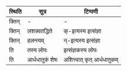 | स्थिति | सूत्र | टिप्पणी |
| ----- | ------- | ------ |
| क्तिन् | - | - |
| क्तिन् | लशक्वतद्धिते | क्-इत्यस्य इत्संज्ञा |
| क्तिन् | हलन्त्यम् | न्-इत्यस्य इत्संज्ञा |
| ति | तस्य लोपः | इत्संज्ञकस्य लोपः |
| ति | आर्धधातुकं शेषः | अशित्त्वात् कृत् आर्धधातुकम् |
